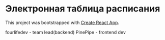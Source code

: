 # Электронная таблица расписания

This project was bootstrapped with [Create React App](https://github.com/facebook/create-react-app).

fourlifedev - team lead(backend)
PinePipe - frontend dev
